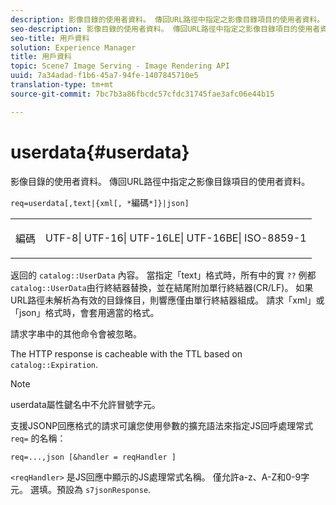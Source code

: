 ```yaml
---
description: 影像目錄的使用者資料。 傳回URL路徑中指定之影像目錄項目的使用者資料。
seo-description: 影像目錄的使用者資料。 傳回URL路徑中指定之影像目錄項目的使用者資料。
seo-title: 用戶資料
solution: Experience Manager
title: 用戶資料
topic: Scene7 Image Serving - Image Rendering API
uuid: 7a34adad-f1b6-45a7-94fe-1407845710e5
translation-type: tm+mt
source-git-commit: 7bc7b3a86fbcdc57cfdc31745fae3afc06e44b15

---
```



# userdata{#userdata}

影像目錄的使用者資料。 傳回URL路徑中指定之影像目錄項目的使用者資料。

`req=userdata[,text|{xml[, *`編碼`*]}|json]`

<table id="simpletable_F9D94C83865F4216BCF7987C32FACC46"> 
 <tr class="strow"> 
  <td class="stentry"> <p><span class="varname"> 編碼</span> </p> </td> 
  <td class="stentry"> <p><span class="codeph"> UTF-8| UTF-16| UTF-16LE| UTF-16BE| ISO-8859-1</span> </p></td> 
 </tr> 
</table>

返回的 `catalog::UserData` 內容。 當指定「text」格式時，所有中的實 `??` 例都 `catalog::UserData`由行終結器替換，並在結尾附加單行終結器(CR/LF)。 如果URL路徑未解析為有效的目錄條目，則響應僅由單行終結器組成。 請求「xml」或「json」格式時，會套用適當的格式。

請求字串中的其他命令會被忽略。

The HTTP response is cacheable with the TTL based on `catalog::Expiration`.

>[!NOTE]
>
>userdata屬性鍵名中不允許冒號字元。

支援JSONP回應格式的請求可讓您使用參數的擴充語法來指定JS回呼處理常式 `req=` 的名稱：

`req=...,json [&handler = reqHandler ]`

`<reqHandler>` 是JS回應中顯示的JS處理常式名稱。 僅允許a-z、A-Z和0-9字元。 選填。預設為 `s7jsonResponse`.
